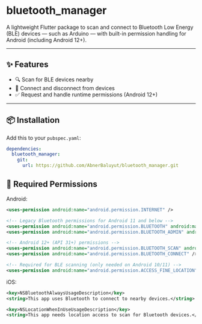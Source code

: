 # bluetooth_manager

A lightweight Flutter package to scan and connect to Bluetooth Low Energy (BLE) devices — such as Arduino — with built-in permission handling for Android (including Android 12+).

---

## ✨ Features

- 🔍 Scan for BLE devices nearby
- 🔗 Connect and disconnect from devices
- ✅ Request and handle runtime permissions (Android 12+)

---

## 📦 Installation

Add this to your `pubspec.yaml`:

```yaml
dependencies:
  bluetooth_manager:
    git:
      url: https://github.com/AbnerBaluyut/bluetooth_manager.git
```

## 🔐 Required Permissions

Android:
```xml
<uses-permission android:name="android.permission.INTERNET" />

<!-- Legacy Bluetooth permissions for Android 11 and below -->
<uses-permission android:name="android.permission.BLUETOOTH" android:maxSdkVersion="30" />
<uses-permission android:name="android.permission.BLUETOOTH_ADMIN" android:maxSdkVersion="30" />

<!-- Android 12+ (API 31+) permissions -->
<uses-permission android:name="android.permission.BLUETOOTH_SCAN" android:usesPermissionFlags="neverForLocation" />
<uses-permission android:name="android.permission.BLUETOOTH_CONNECT" />

<!-- Required for BLE scanning (only needed on Android 10/11) -->
<uses-permission android:name="android.permission.ACCESS_FINE_LOCATION" android:maxSdkVersion="30" />
```

iOS:
```xml
<key>NSBluetoothAlwaysUsageDescription</key>
<string>This app uses Bluetooth to connect to nearby devices.</string>

<key>NSLocationWhenInUseUsageDescription</key>
<string>This app needs location access to scan for Bluetooth devices.</string>
```
